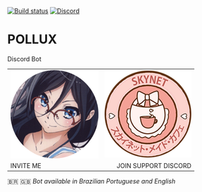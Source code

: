 [![Build status](https://ci.appveyor.com/api/projects/status/i8u0uuy2vxwhm0wc/branch/appveyor?svg=true)](https://ci.appveyor.com/project/LucasFlicky/polluxbot/branch/appveyor)
[![Discord](https://discordapp.com/api/guilds/248285312353173505/widget.png)](https://discord.gg/ay48h7Q)


# **POLLUX**
Discord Bot

|     |    |
|:-------------|-------------:|
| [![Pollux](./avis/7.png)](https://discordapp.com/oauth2/authorize?client_id=271394014358405121&scope=bot&permissions=2121661559)                     |                [![Pollux](./avis/skynet.png)](https://discord.gg/ay48h7Q)        | 
|  INVITE ME   |  JOIN SUPPORT DISCORD  |

🇧🇷 🇬🇧 *Bot available in Brazilian Portuguese and English*


